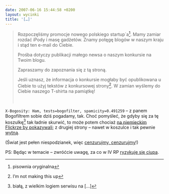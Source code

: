 ```yaml
---
date: 2007-06-16 15:44:58 +0200
layout: wycinki
title: '[…]'
---
```


> Rozpoczęliśmy promocje nowego polskiego startup`a[^1]. Mamy zamiar rozdać iPody i masę gadżetów. Znamy potęgę blogów w naszym kraju i stąd ten e-mail do Ciebie.
>
> Prośba dotyczy publikacji małego newsa o naszym konkursie na Twoim blogu.
>
> Zapraszamy do zapoznania się z tą stroną.
>
> Jeśli uznasz, że informacja o konkursie mogłaby być opublikowana u Ciebie to użyj tekstów z konkursowej strony[^2]. W zamian wyślemy do Ciebie naszego T-shirta na pamiątkę!
>
>  

`X-Bogosity: Ham, tests=bogofilter, spamicity=0.491259` – z panem Bogofiltrem sobie dziś pogadamy, tak. Choć pomyśleć, że gdyby się za tę koszulkę[^3] tak ładnie skurwić, to może potem chociaż [na niemieckim Flickrze by pokazywali](http://flickr.com/photos/leb2ashta/549067962/ 'ładne hasło'); z drugiej strony – nawet w koszulce i tak pewnie [wytną](http://flickr.com/photos/dzejdi/555891342/ 'lecken Sie, bitte').

(Świat jest pełen niespodzianek, więc [cenzurujmy, cenzurujmy](http://maps.google.com/maps?t=k&ll=32.676138,-117.157763&spn=0.001508,0.002596 'zlinkowałbym do maps.google.de, ale kto wie, co tam zobaczycie')!)

PS: Będąc w temacie – zwróćcie uwagę, za co w IV RP [ryzykuje się ciupą](http://www.pardon.pl/artykul/1816/ 'jak nie grzywna to zawiasy').

[^1]: pisownia oryginalna
[^2]: I’m not making this up
[^3]: białą, z wielkim logiem serwisu na […]
